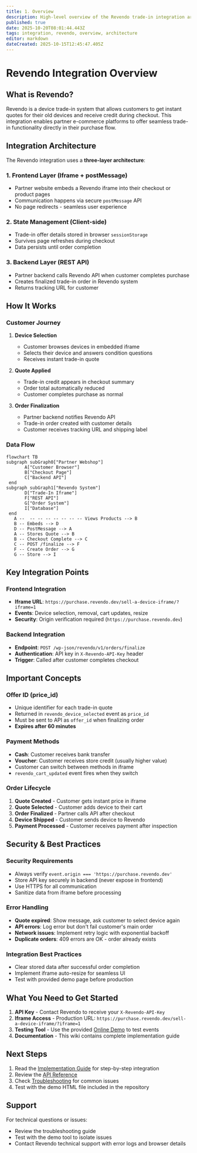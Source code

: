 ```yaml
---
title: 1. Overview
description: High-level overview of the Revendo trade-in integration architecture and workflow
published: true
date: 2025-10-20T08:01:44.443Z
tags: integration, revendo, overview, architecture
editor: markdown
dateCreated: 2025-10-15T12:45:47.405Z
---
```


# Revendo Integration Overview

## What is Revendo?

Revendo is a device trade-in system that allows customers to get instant quotes for their old devices and receive credit during checkout. This integration enables partner e-commerce platforms to offer seamless trade-in functionality directly in their purchase flow.

## Integration Architecture

The Revendo integration uses a **three-layer architecture**:

### 1. Frontend Layer (Iframe + postMessage)
- Partner website embeds a Revendo iframe into their checkout or product pages
- Communication happens via secure `postMessage` API
- No page redirects - seamless user experience

### 2. State Management (Client-side)
- Trade-in offer details stored in browser `sessionStorage`
- Survives page refreshes during checkout
- Data persists until order completion

### 3. Backend Layer (REST API)
- Partner backend calls Revendo API when customer completes purchase
- Creates finalized trade-in order in Revendo system
- Returns tracking URL for customer

## How It Works

### Customer Journey

1. **Device Selection**
   - Customer browses devices in embedded iframe
   - Selects their device and answers condition questions
   - Receives instant trade-in quote

2. **Quote Applied**
   - Trade-in credit appears in checkout summary
   - Order total automatically reduced
   - Customer completes purchase as normal

3. **Order Finalization**
   - Partner backend notifies Revendo API
   - Trade-in order created with customer details
   - Customer receives tracking URL and shipping label

### Data Flow

``` mermaid
flowchart TB
subgraph subGraph0["Partner Webshop"]
       A["Customer Browser"]
       B["Checkout Page"]
       C["Backend API"]
 end
subgraph subGraph1["Revendo System"]
       D["Trade-In Iframe"]
       F["REST API"]
       G["Order System"]
       I["Database"]
 end
   A --  -- -- -- -- -- -- -- Views Products --> B
   B -- Embeds --> D
   D -- PostMessage --> A
   A -- Stores Quote --> B
   B -- Checkout Complete --> C
   C -- POST /finalize --> F
   F -- Create Order --> G
   G -- Store --> I
```

## Key Integration Points

### Frontend Integration
- **Iframe URL**: `https://purchase.revendo.dev/sell-a-device-iframe/?iframe=1`
- **Events**: Device selection, removal, cart updates, resize
- **Security**: Origin verification required (`https://purchase.revendo.dev`)

### Backend Integration
- **Endpoint**: `POST /wp-json/revendo/v1/orders/finalize`
- **Authentication**: API key in `X-Revendo-API-Key` header
- **Trigger**: Called after customer completes checkout

## Important Concepts

### Offer ID (price_id)
- Unique identifier for each trade-in quote
- Returned in `revendo_device_selected` event as `price_id`
- Must be sent to API as `offer_id` when finalizing order
- **Expires after 60 minutes**

### Payment Methods
- **Cash**: Customer receives bank transfer
- **Voucher**: Customer receives store credit (usually higher value)
- Customer can switch between methods in iframe
- `revendo_cart_updated` event fires when they switch

### Order Lifecycle
1. **Quote Created** - Customer gets instant price in iframe
2. **Quote Selected** - Customer adds device to their cart
3. **Order Finalized** - Partner calls API after checkout
4. **Device Shipped** - Customer sends device to Revendo
5. **Payment Processed** - Customer receives payment after inspection

## Security & Best Practices

### Security Requirements
- Always verify `event.origin === 'https://purchase.revendo.dev'`
- Store API key securely in backend (never expose in frontend)
- Use HTTPS for all communication
- Sanitize data from iframe before processing

### Error Handling
- **Quote expired**: Show message, ask customer to select device again
- **API errors**: Log error but don't fail customer's main order
- **Network issues**: Implement retry logic with exponential backoff
- **Duplicate orders**: 409 errors are OK - order already exists

### Integration Best Practices
- Clear stored data after successful order completion
- Implement iframe auto-resize for seamless UI
- Test with provided demo page before production

## What You Need to Get Started

1. **API Key** - Contact Revendo to receive your `X-Revendo-API-Key`
2. **Iframe Access** - Production URL: `https://purchase.revendo.dev/sell-a-device-iframe/?iframe=1`
3. **Testing Tool** - Use the provided [Online Demo](https://iframeintegrationdemo.netlify.app/) to test events
4. **Documentation** - This wiki contains complete implementation guide

## Next Steps

1. Read the [Implementation Guide](/revendo/implementation) for step-by-step integration
2. Review the [API Reference](/revendo/api)
3. Check [Troubleshooting](/revendo/troubleshooting) for common issues
4. Test with the demo HTML file included in the repository

## Support

For technical questions or issues:
- Review the troubleshooting guide
- Test with the demo tool to isolate issues
- Contact Revendo technical support with error logs and browser details
